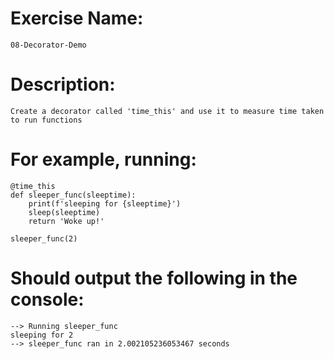 # Exercise Name:
 	08-Decorator-Demo
# Description:
 	Create a decorator called 'time_this' and use it to measure time taken to run functions

# For example, running:
 	@time_this
 	def sleeper_func(sleeptime):
 	    print(f'sleeping for {sleeptime}')
 	    sleep(sleeptime)
 	    return 'Woke up!'

 	sleeper_func(2)

# Should output the following in the console:
 	--> Running sleeper_func
 	sleeping for 2
 	--> sleeper_func ran in 2.002105236053467 seconds
